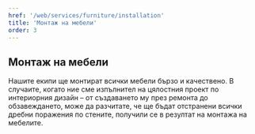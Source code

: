 ```yaml
---
href: '/web/services/furniture/installation'
title: 'Монтаж на мебели'
order: 3
---
```


## Монтаж на **мебели**
Нашите екипи ще монтират всички мебели бързо и качествено. В случаите, когато ние сме изпълнител на цялостния проект по интериорния дизайн – от създаването му през ремонта до обзавеждането, може да разчитате, че ще бъдат отстранени всички дребни поражения по стените, получили се в резултат на монтажа на мебелите.